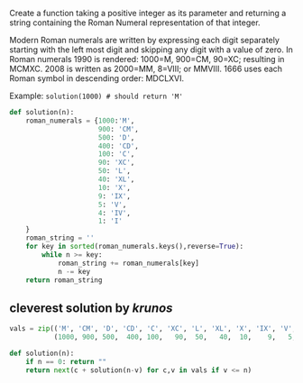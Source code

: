 Create a function taking a positive integer as its parameter and returning a string containing the Roman Numeral representation of that integer.

Modern Roman numerals are written by expressing each digit separately starting with the left most digit and skipping any digit with a value of zero. In Roman numerals 1990 is rendered: 1000=M, 900=CM, 90=XC; resulting in MCMXC. 2008 is written as 2000=MM, 8=VIII; or MMVIII. 1666 uses each Roman symbol in descending order: MDCLXVI.

Example:
```solution(1000) # should return 'M'```

```python
def solution(n):
    roman_numerals = {1000:'M',
                      900: 'CM',
                      500: 'D',
                      400: 'CD',
                      100: 'C',
                      90: 'XC',
                      50: 'L',
                      40: 'XL',
                      10: 'X',
                      9: 'IX',
                      5: 'V',
                      4: 'IV',
                      1: 'I'
    }
    roman_string = ''
    for key in sorted(roman_numerals.keys(),reverse=True):
        while n >= key:
            roman_string += roman_numerals[key]
            n -= key
    return roman_string
```

## cleverest solution by *krunos*

```python 
vals = zip(('M', 'CM', 'D', 'CD', 'C', 'XC', 'L', 'XL', 'X', 'IX', 'V', 'IV', 'I'),
           (1000, 900, 500,  400, 100,   90,  50,   40,  10,    9,   5,    4,   1))

def solution(n):
    if n == 0: return ""
    return next(c + solution(n-v) for c,v in vals if v <= n)
    
```    
